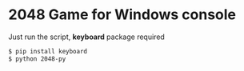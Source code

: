 # 2048 Game for Windows console
Just run the script, **keyboard** package required

```sh
$ pip install keyboard
$ python 2048-py

```
